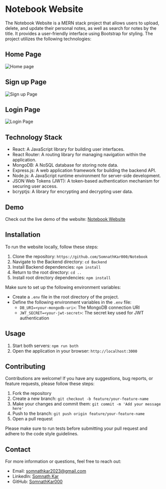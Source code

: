 # Notebook Website

The Notebook Website is a MERN stack project that allows users to upload, delete, and update their personal notes, as well as search for notes by the title. It provides a user-friendly interface using Bootstrap for styling. The project utilizes the following technologies:

## Home Page
![Home page](https://github-production-user-asset-6210df.s3.amazonaws.com/108184610/245466643-93d33d4f-cb37-4d12-9a11-b7d114134e54.png)
## Sign up Page
![Sign up Page](https://github-production-user-asset-6210df.s3.amazonaws.com/108184610/245466743-d7a47818-570a-485d-9fd5-7e44ea5a9b7a.png)
## Login Page
![Login Page](https://github-production-user-asset-6210df.s3.amazonaws.com/108184610/245466731-06c9edc3-fb44-4f2d-8989-28a753085a60.png)

## Technology Stack

- React: A JavaScript library for building user interfaces.
- React Router: A routing library for managing navigation within the application.
- MongoDB: A NoSQL database for storing note data.
- Express.js: A web application framework for building the backend API.
- Node.js: A JavaScript runtime environment for server-side development.
- JSON Web Tokens (JWT): A token-based authentication mechanism for securing user access.
- bcryptjs: A library for encrypting and decrypting user data.

## Demo

Check out the live demo of the website: [Notebook Website](https://notebook-somnath000.vercel.app/)

## Installation

To run the website locally, follow these steps:

1. Clone the repository: `https://github.com/SomnathKar000/Notebook`
2. Navigate to the Backend directory: `cd Backend`
3. Install Backend dependencies: `npm install`
4. Return to the root directory: `cd ..`
5. Install root directory dependencies: `npm install`

Make sure to set up the following environment variables:

- Create a `.env` file in the root directory of the project.
- Define the following environment variables in the `.env` file:
  - `DB_URI=<your-mongodb-uri>`: The MongoDB connection URI
  - `JWT_SECRET=<your-jwt-secret>`: The secret key used for JWT authentication

## Usage

1. Start both servers: `npm run both`
2. Open the application in your browser: `http://localhost:3000`

## Contributing

Contributions are welcome! If you have any suggestions, bug reports, or feature requests, please follow these steps:

1. Fork the repository
2. Create a new branch: `git checkout -b feature/your-feature-name`
3. Make your changes and commit them: `git commit -m 'Add your message here'`
4. Push to the branch: `git push origin feature/your-feature-name`
5. Open a pull request

Please make sure to run tests before submitting your pull request and adhere to the code style guidelines.

## Contact

For more information or questions, feel free to reach out:

- Email: somnathkar2023@gmail.com
- LinkedIn: [Somnath Kar](https://www.linkedin.com/in/somnath-kar-aa73aa1a3)
- GitHub: [SomnathKar000](https://github.com/SomnathKar000)
